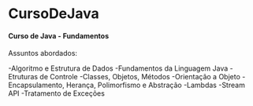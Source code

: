 # CursoDeJava
<h4>Curso de Java - Fundamentos</h4>

Assuntos abordados:

-Algoritmo e Estrutura de Dados
-Fundamentos da Linguagem Java
-Etruturas de Controle
-Classes, Objetos, Métodos
-Orientação a Objeto
-Encapsulamento, Herança, Polimorfismo e Abstração
-Lambdas
-Stream API
-Tratamento de Exceções

